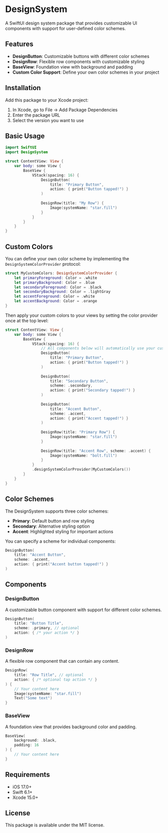 # DesignSystem

A SwiftUI design system package that provides customizable UI components with support for user-defined color schemes.

## Features

- **DesignButton**: Customizable buttons with different color schemes
- **DesignRow**: Flexible row components with customizable styling
- **BaseView**: Foundation view with background and padding
- **Custom Color Support**: Define your own color schemes in your project

## Installation

Add this package to your Xcode project:

1. In Xcode, go to File → Add Package Dependencies
2. Enter the package URL
3. Select the version you want to use

## Basic Usage

```swift
import SwiftUI
import DesignSystem

struct ContentView: View {
    var body: some View {
        BaseView {
            VStack(spacing: 16) {
                DesignButton(
                    title: "Primary Button",
                    action: { print("Button tapped!") }
                )
                
                DesignRow(title: "My Row") {
                    Image(systemName: "star.fill")
                }
            }
        }
    }
}
```

## Custom Colors

You can define your own color scheme by implementing the `DesignSystemColorProvider` protocol:

```swift
struct MyCustomColors: DesignSystemColorProvider {
    let primaryForeground: Color = .white
    let primaryBackground: Color = .blue
    let secondaryForeground: Color = .black
    let secondaryBackground: Color = .lightGray
    let accentForeground: Color = .white
    let accentBackground: Color = .orange
}
```

Then apply your custom colors to your views by setting the color provider once at the top level:

```swift
struct ContentView: View {
    var body: some View {
        BaseView {
            VStack(spacing: 16) {
                // All components below will automatically use your custom colors
                DesignButton(
                    title: "Primary Button",
                    action: { print("Button tapped!") }
                )
                
                DesignButton(
                    title: "Secondary Button",
                    scheme: .secondary,
                    action: { print("Secondary tapped!") }
                )
                
                DesignButton(
                    title: "Accent Button",
                    scheme: .accent,
                    action: { print("Accent tapped!") }
                )
                
                DesignRow(title: "Primary Row") {
                    Image(systemName: "star.fill")
                }
                
                DesignRow(title: "Accent Row", scheme: .accent) {
                    Image(systemName: "bolt.fill")
                }
            }
            .designSystemColorProvider(MyCustomColors())
        }
    }
}
```

## Color Schemes

The DesignSystem supports three color schemes:

- **Primary**: Default button and row styling
- **Secondary**: Alternative styling option
- **Accent**: Highlighted styling for important actions

You can specify a scheme for individual components:

```swift
DesignButton(
    title: "Accent Button",
    scheme: .accent,
    action: { print("Accent button tapped!") }
)
```

## Components

### DesignButton

A customizable button component with support for different color schemes.

```swift
DesignButton(
    title: "Button Title",
    scheme: .primary, // optional
    action: { /* your action */ }
)
```

### DesignRow

A flexible row component that can contain any content.

```swift
DesignRow(
    title: "Row Title", // optional
    action: { /* optional tap action */ }
) {
    // Your content here
    Image(systemName: "star.fill")
    Text("Some text")
}
```

### BaseView

A foundation view that provides background color and padding.

```swift
BaseView(
    background: .black,
    padding: 16
) {
    // Your content here
}
```

## Requirements

- iOS 17.0+
- Swift 6.1+
- Xcode 15.0+

## License

This package is available under the MIT license. 